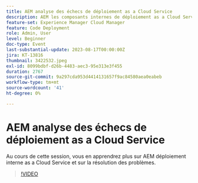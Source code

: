 ```yaml
---
title: AEM analyse des échecs de déploiement as a Cloud Service
description: AEM les composants internes de déploiement as a Cloud Service et la résolution des problèmes.
feature-set: Experience Manager Cloud Manager
feature: Code Deployment
role: Admin, User
level: Beginner
doc-type: Event
last-substantial-update: 2023-08-17T00:00:00Z
jira: KT-13816
thumbnail: 3422532.jpeg
exl-id: 8099bdbf-d26b-4483-aec3-95e313e3f455
duration: 2767
source-git-commit: 9a297cda953d4414131657f9ac84580aea0eabeb
workflow-type: tm+mt
source-wordcount: '41'
ht-degree: 0%

---
```


# AEM analyse des échecs de déploiement as a Cloud Service

Au cours de cette session, vous en apprendrez plus sur AEM déploiement interne as a Cloud Service et sur la résolution des problèmes.

>[!VIDEO](https://video.tv.adobe.com/v/3422532/?learn=on)
